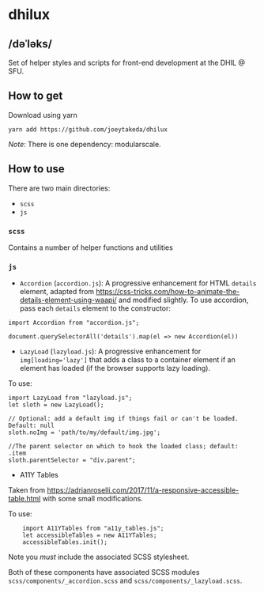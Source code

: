 # dhilux
## /dəˈləks/

Set of helper styles and scripts for front-end development at the DHIL @ SFU.

## How to get 

Download using yarn

```
yarn add https://github.com/joeytakeda/dhilux
```

*Note*: There is one dependency: modularscale.

## How to use 

There are two main directories:
* `scss`
* `js`

### `scss`

Contains a number of helper functions and utilities

### `js`

* `Accordion` (`accordion.js`): A progressive enhancement for HTML `details` element, adapted from 
https://css-tricks.com/how-to-animate-the-details-element-using-waapi/ and modified slightly. To use
accordion, pass each `details` element to the constructor:

```
import Accordion from "accordion.js";

document.querySelectorAll('details').map(el => new Accordion(el))
```

* `LazyLoad` (`lazyload.js`): A progressive enhancement for `img[loading='lazy']` that adds a class
to a container element if an element has loaded (if the browser supports lazy loading).

To use:

```
import LazyLoad from "lazyload.js";
let sloth = new LazyLoad();

// Optional: add a default img if things fail or can't be loaded. Default: null
sloth.noImg = 'path/to/my/default/img.jpg';

//The parent selector on which to hook the loaded class; default: .item
sloth.parentSelector = "div.parent";

```

* A11Y Tables

Taken from https://adrianroselli.com/2017/11/a-responsive-accessible-table.html 
with some small modifications.

To use:

```
    import A11YTables from "a11y_tables.js";
    let accessibleTables = new A11YTables;
    accessibleTables.init();
```

Note you *must* include the associated SCSS stylesheet.

Both of these components have associated SCSS modules `scss/components/_accordion.scss` 
and `scss/components/_lazyload.scss`.

